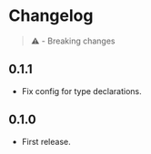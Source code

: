 # Changelog

> ⚠️ - Breaking changes

## 0.1.1

* Fix config for type declarations.

## 0.1.0

* First release.
